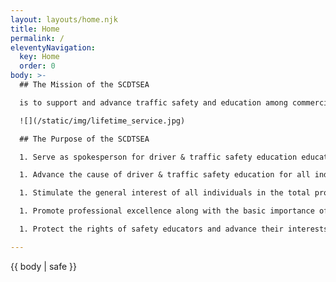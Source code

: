 ```yaml
---
layout: layouts/home.njk
title: Home
permalink: /
eleventyNavigation:
  key: Home
  order: 0
body: >-
  ## The Mission of the SCDTSEA

  is to support and advance traffic safety and education among commercial and public driving schools. The members work together to promote solutions and laws related to driver safety and education.

  ![](/static/img/lifetime_service.jpg)

  ## The Purpose of the SCDTSEA

  1. Serve as spokesperson for driver & traffic safety education educators in South Carolina

  1. Advance the cause of driver & traffic safety education for all individuals.

  1. Stimulate the general interest of all individuals in the total program of driver & traffic safety through a wide variety of informative resources.

  1. Promote professional excellence along with the basic importance of the safety educator in the learning process.

  1. Protect the rights of safety educators and advance their interests and welfare.

---
```

{{ body | safe }}